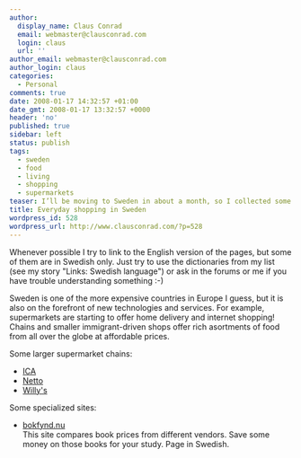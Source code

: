 ```yaml
---
author:
  display_name: Claus Conrad
  email: webmaster@clausconrad.com
  login: claus
  url: ''
author_email: webmaster@clausconrad.com
author_login: claus
categories:
  - Personal
comments: true
date: 2008-01-17 14:32:57 +01:00
date_gmt: 2008-01-17 13:32:57 +0000
header: 'no'
published: true
sidebar: left
status: publish
tags:
  - sweden
  - food
  - living
  - shopping
  - supermarkets
teaser: I’ll be moving to Sweden in about a month, so I collected some links which I’d like to share here. I hope there is something of interest to you, whether you are thinking of moving to Sweden or just need some help for your holiday!
title: Everyday shopping in Sweden
wordpress_id: 528
wordpress_url: http://www.clausconrad.com/?p=528
---
```

Whenever possible I try to link to the English version of the pages, but some of them are in Swedish only. Just try to use the dictionaries from my list (see my story "Links: Swedish language") or ask in the forums or me if you have trouble understanding something :-)

Sweden is one of the more expensive countries in Europe I guess, but it is also on the forefront of new technologies and services. For example, supermarkets are starting to offer home delivery and internet shopping! Chains and smaller immigrant-driven shops offer rich asortments of food from all over the globe at affordable prices.

Some larger supermarket chains:  

*   [ICA](https://www.ica.se/)
*   [Netto](https://www.netto.se/)
*   [Willy's](https://www.willys.se/)

Some specialized sites:

*   [bokfynd.nu](https://www.bokfynd.nu/)  
    This site compares book prices from different vendors. Save some money on those books for your study. Page in Swedish.
